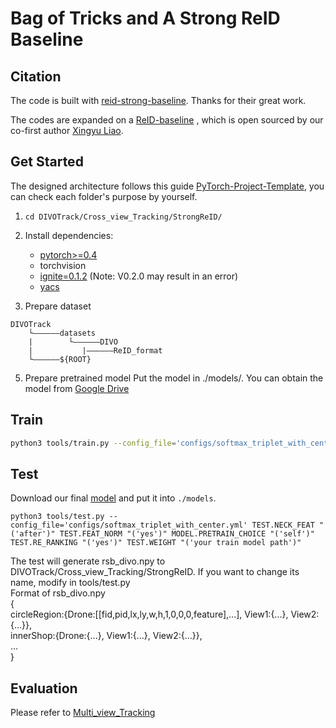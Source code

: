 # Bag of Tricks and A Strong ReID Baseline

## Citation
The code is built with [reid-strong-baseline](https://github.com/michuanhaohao/reid-strong-baseline). Thanks for their great work.

The codes are expanded on a [ReID-baseline](https://github.com/L1aoXingyu/reid_baseline) , which is open sourced by our co-first author [Xingyu Liao](https://github.com/L1aoXingyu).

## Get Started
The designed architecture follows this guide [PyTorch-Project-Template](https://github.com/L1aoXingyu/PyTorch-Project-Template), you can check each folder's purpose by yourself.

1. `cd DIVOTrack/Cross_view_Tracking/StrongReID/` 

2. Install dependencies:
    - [pytorch>=0.4](https://pytorch.org/)
    - torchvision
    - [ignite=0.1.2](https://github.com/pytorch/ignite) (Note: V0.2.0 may result in an error)
    - [yacs](https://github.com/rbgirshick/yacs)

3. Prepare dataset
```
DIVOTrack
    └——————datasets
    |        └——————DIVO
    |           |——————ReID_format
    └——————${ROOT}
```

5. Prepare pretrained model
Put the model in ./models/. You can obtain the model from [Google Drive](https://drive.google.com/file/d/1YknZJrWNPdapx2O1V8Q_N6_Yg0-oSFLd/view?usp=sharing)


## Train

```bash
python3 tools/train.py --config_file='configs/softmax_triplet_with_center.yml' MODEL.DEVICE_ID "('your device id')" DATASETS.NAMES "('ReID_format')" OUTPUT_DIR "('your path to save checkpoints and logs')"
```

## Test
Download our final [model](https://drive.google.com/file/d/11O6MNa8h5zWlAlBARR4k6WiFRQ-DU8AE/view?usp=sharing) and put it into `./models`.
```
python3 tools/test.py --config_file='configs/softmax_triplet_with_center.yml' TEST.NECK_FEAT "('after')" TEST.FEAT_NORM "('yes')" MODEL.PRETRAIN_CHOICE "('self')" TEST.RE_RANKING "('yes')" TEST.WEIGHT "('your train model path')"
```
The test will generate rsb_divo.npy to DIVOTrack/Cross_view_Tracking/StrongReID. If you want to change its name, modify in tools/test.py <br>
Format of rsb_divo.npy <br>
{ <br>
circleRegion:{Drone:[[fid,pid,lx,ly,w,h,1,0,0,0,feature],...],   View1:{...},   View2:{...}}, <br>
 innerShop:{Drone:{...}, View1:{...}, View2:{...}}, <br>
 ... <br>
 }

## Evaluation
Please refer to [Multi_view_Tracking](https://github.com/shengyuhao/DIVOTrack/tree/main/Multi_view_Tracking)

